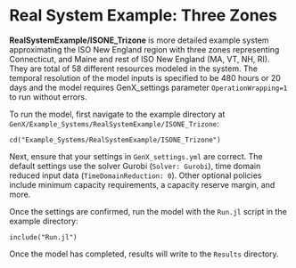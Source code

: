 # Real System Example: Three Zones

**RealSystemExample/ISONE_Trizone** is  more detailed example system approximating the ISO New England region with three zones representing  Connecticut, and Maine and rest of ISO New England (MA, VT, NH, RI). They are total of 58 different resources modeled in the system. The temporal resolution of the model inputs is specified to be 480 hours or 20 days and the model requires GenX_settings parameter `OperationWrapping=1` to run without errors.

To run the model, first navigate to the example directory at `GenX/Example_Systems/RealSystemExample/ISONE_Trizone`:

`cd("Example_Systems/RealSystemExample/ISONE_Trizone")`
   
Next, ensure that your settings in `GenX_settings.yml` are correct. The default settings use the solver Gurobi (`Solver: Gurobi`), time domain reduced input data (`TimeDomainReduction: 0`).  Other optional policies include minimum capacity requirements, a capacity reserve margin, and more. 

Once the settings are confirmed, run the model with the `Run.jl` script in the example directory:

`include("Run.jl")`

Once the model has completed, results will write to the `Results` directory.